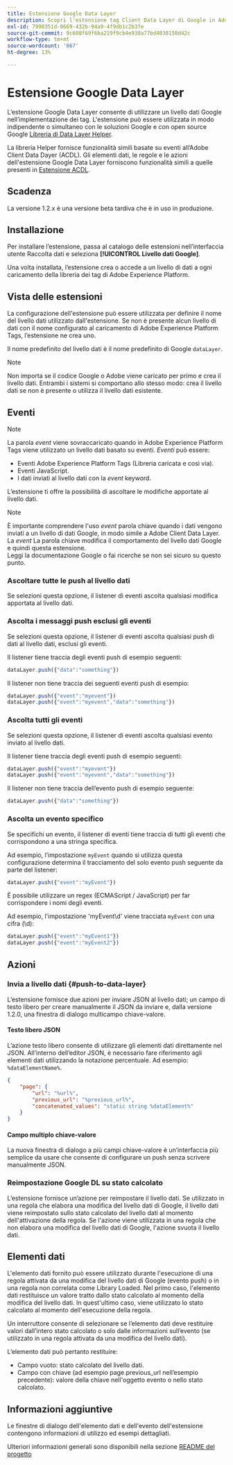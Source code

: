 ```yaml
---
title: Estensione Google Data Layer
description: Scopri l’estensione tag Client Data Layer di Google in Adobe Experience Platform.
exl-id: 7990351d-8669-432b-94a9-4f9db1c2b3fe
source-git-commit: 9c608f69f6ba219f9cb4e938a77bd4838158d42c
workflow-type: tm+mt
source-wordcount: '867'
ht-degree: 13%

---
```


# Estensione Google Data Layer

L’estensione Google Data Layer consente di utilizzare un livello dati Google nell’implementazione dei tag. L&#39;estensione può essere utilizzata in modo indipendente o simultaneo con le soluzioni Google e con open source Google [Libreria di Data Layer Helper](https://github.com/google/data-layer-helper).

La libreria Helper fornisce funzionalità simili basate su eventi all’Adobe Client Data Dayer (ACDL). Gli elementi dati, le regole e le azioni dell&#39;estensione Google Data Layer forniscono funzionalità simili a quelle presenti in [Estensione ACDL](../client-data-layer/overview.md).

## Scadenza

La versione 1.2.x è una versione beta tardiva che è in uso in produzione.

## Installazione

Per installare l’estensione, passa al catalogo delle estensioni nell’interfaccia utente Raccolta dati e seleziona **[!UICONTROL Livello dati Google]**.

Una volta installata, l’estensione crea o accede a un livello di dati a ogni caricamento della libreria dei tag di Adobe Experience Platform.

## Vista delle estensioni

La configurazione dell&#39;estensione può essere utilizzata per definire il nome del livello dati utilizzato dall&#39;estensione. Se non è presente alcun livello di dati con il nome configurato al caricamento di Adobe Experience Platform Tags, l’estensione ne crea uno.

Il nome predefinito del livello dati è il nome predefinito di Google `dataLayer`.

>[!NOTE]
>
>Non importa se il codice Google o Adobe viene caricato per primo e crea il livello dati. Entrambi i sistemi si comportano allo stesso modo: crea il livello dati se non è presente o utilizza il livello dati esistente.

## Eventi

>[!NOTE]
>
>La parola _event_ viene sovraccaricato quando in Adobe Experience Platform Tags viene utilizzato un livello dati basato su eventi. _Eventi_ può essere:
> - Eventi Adobe Experience Platform Tags (Libreria caricata e così via).
> - Eventi JavaScript.
> - I dati inviati al livello dati con la _event_ keyword.


L’estensione ti offre la possibilità di ascoltare le modifiche apportate al livello dati.

>[!NOTE]
>
>È importante comprendere l&#39;uso _event_ parola chiave quando i dati vengono inviati a un livello di dati Google, in modo simile a Adobe Client Data Layer. La _event_ La parola chiave modifica il comportamento del livello dati Google e quindi questa estensione.\
> Leggi la documentazione Google o fai ricerche se non sei sicuro su questo punto.

### Ascoltare tutte le push al livello dati

Se selezioni questa opzione, il listener di eventi ascolta qualsiasi modifica apportata al livello dati.

### Ascolta i messaggi push esclusi gli eventi

Se selezioni questa opzione, il listener di eventi ascolta qualsiasi push di dati al livello dati, esclusi gli eventi.

Il listener tiene traccia degli eventi push di esempio seguenti:

```js
dataLayer.push({"data":"something"})
```

Il listener non tiene traccia dei seguenti eventi push di esempio:

```js
dataLayer.push({"event":"myevent"})
dataLayer.push({"event":"myevent","data":"something"})
```

### Ascolta tutti gli eventi

Se selezioni questa opzione, il listener di eventi ascolta qualsiasi evento inviato al livello dati.

Il listener tiene traccia degli eventi push di esempio seguenti:

```js
dataLayer.push({"event":"myevent"})
dataLayer.push({"event":"myevent","data":"something"})
```

Il listener non tiene traccia dell’evento push di esempio seguente:

```js
dataLayer.push({"data":"something"})
```

### Ascolta un evento specifico

Se specifichi un evento, il listener di eventi tiene traccia di tutti gli eventi che corrispondono a una stringa specifica.

Ad esempio, l’impostazione `myEvent` quando si utilizza questa configurazione determina il tracciamento del solo evento push seguente da parte del listener:

```js
dataLayer.push({"event":"myEvent"})
```

È possibile utilizzare un regex (ECMAScript / JavaScript) per far corrispondere i nomi degli eventi.

Ad esempio, l&#39;impostazione &#39;myEvent\d&#39; viene tracciata `myEvent` con una cifra (\d):

```js
dataLayer.push({"event":"myEvent1"})
dataLayer.push({"event":"myEvent2"})
```

## Azioni

### Invia a livello dati {#push-to-data-layer}

L’estensione fornisce due azioni per inviare JSON al livello dati; un campo di testo libero per creare manualmente il JSON da inviare e, dalla versione 1.2.0, una finestra di dialogo multicampo chiave-valore.

#### Testo libero JSON

L’azione testo libero consente di utilizzare gli elementi dati direttamente nel JSON. All’interno dell’editor JSON, è necessario fare riferimento agli elementi dati utilizzando la notazione percentuale. Ad esempio: `%dataElementName%`.

```json
{
    "page": {
        "url": "%url%",
        "previous_url": "%previous_url%",
        "concatenated_values": "static string %dataElement%"
    }
}
```

#### Campo multiplo chiave-valore

La nuova finestra di dialogo a più campi chiave-valore è un’interfaccia più semplice da usare che consente di configurare un push senza scrivere manualmente JSON.

### Reimpostazione Google DL su stato calcolato

L’estensione fornisce un’azione per reimpostare il livello dati. Se utilizzato in una regola che elabora una modifica del livello dati di Google, il livello dati viene reimpostato sullo stato calcolato del livello dati al momento dell&#39;attivazione della regola. Se l&#39;azione viene utilizzata in una regola che non elabora una modifica del livello dati di Google, l&#39;azione svuota il livello dati.

## Elementi dati

L&#39;elemento dati fornito può essere utilizzato durante l&#39;esecuzione di una regola attivata da una modifica del livello dati di Google (evento push) o in una regola non correlata come Library Loaded. Nel primo caso, l&#39;elemento dati restituisce un valore tratto dallo stato calcolato al momento della modifica del livello dati. In quest&#39;ultimo caso, viene utilizzato lo stato calcolato al momento dell&#39;esecuzione della regola.

Un interruttore consente di selezionare se l’elemento dati deve restituire valori dall’intero stato calcolato o solo dalle informazioni sull’evento (se utilizzato in una regola attivata da una modifica del livello dati).

L’elemento dati può pertanto restituire:

- Campo vuoto: stato calcolato del livello dati.
- Campo con chiave (ad esempio page.previous_url nell’esempio precedente): valore della chiave nell&#39;oggetto evento o nello stato calcolato.

## Informazioni aggiuntive

Le finestre di dialogo dell&#39;elemento dati e dell&#39;evento dell&#39;estensione contengono informazioni di utilizzo ed esempi dettagliati.

Ulteriori informazioni generali sono disponibili nella sezione [README del progetto](https://github.com/adobe/reactor-extension-googledatalayer/blob/main/README.md)
